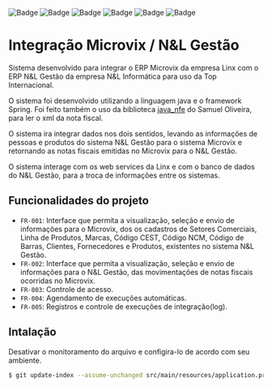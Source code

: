 ![Badge](https://img.shields.io/static/v1?label=STATUS&message=EM%20DESENVOLVIMENTO&color=7ab317&style=flat-square)
![Badge](https://img.shields.io/github/forks/inverter-systems/microvix)
![Badge](https://img.shields.io/github/stars/inverter-systems/microvix)
![Badge](https://img.shields.io/github/license/inverter-systems/microvix)
![Badge](https://img.shields.io/github/issues/inverter-systems/microvix)
![Badge](https://img.shields.io/static/v1?label=Inverter&message=Systems%20%C2%AE&color=0d6759&style=flat-square&logo=dblp)


# Integração Microvix / N&L Gestão

Sistema desenvolvido para integrar o ERP Microvix da empresa Linx com o ERP N&L Gestão da empresa N&L Informática para uso da Top Internacional.

O sistema foi desenvolvido utilizando a linguagem java e o framework Spring. Foi feito também o uso da biblioteca [java_nfe](https://github.com/Samuel-Oliveira/Java_NFe) do Samuel Oliveira, para ler o xml da nota fiscal.

O sistema ira integrar dados nos dois sentidos, levando as informações de pessoas e produtos do sistema N&L Gestão para o sistema Microvix e retornando as notas fiscais emitidas no Microvix para o N&L Gestão.

O sistema interage com os web services da Linx e com o banco de dados do N&L Gestão, para a troca de informações entre os sistemas.

## Funcionalidades do projeto

- `FR-001`: Interface que permita a visualização, seleção e envio de informações para o Microvix, dos os cadastros de Setores Comerciais, Linha de Produtos, Marcas, Código CEST, Código NCM, Código de Barras, Clientes, Fornecedores e Produtos, existentes no sistema N&L Gestão. 
- `FR-002`: Interface que permita a visualização, seleção e envio de informações para o N&L Gestão, das movimentações de notas fiscais ocorridas no Microvix.
- `FR-003`: Controle de acesso.
- `FR-004`: Agendamento de execuções automáticas.
- `FR-005`: Registros e controle de execuções de integração(log).

## Intalação

Desativar o monitoramento do arquivo e configira-lo de acordo com seu ambiente.

```bash
$ git update-index --assume-unchanged src/main/resources/application.properties 
